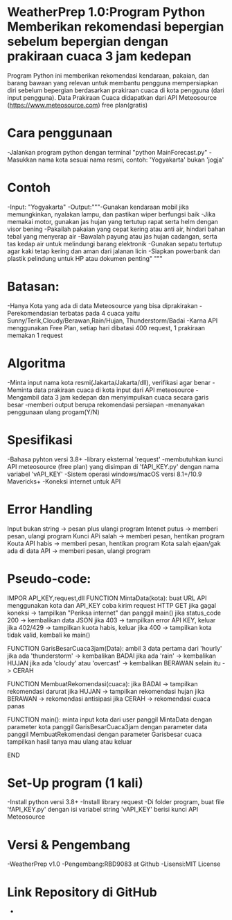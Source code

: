 # WeatherPrep 1.0:Program Python Memberikan rekomendasi bepergian sebelum bepergian dengan prakiraan cuaca 3 jam kedepan
Program Python ini memberikan rekomendasi kendaraan, pakaian, dan barang bawaan yang relevan untuk membantu pengguna mempersiapkan diri sebelum bepergian berdasarkan prakiraan cuaca di kota pengguna (dari input pengguna).
Data Prakiraan Cuaca didapatkan dari API Meteosource (https://www.meteosource.com) free plan(gratis)

# Cara penggunaan
-Jalankan program python dengan terminal "python MainForecast.py"
-Masukkan nama kota sesuai nama resmi, contoh: 'Yogyakarta' bukan 'jogja'

# Contoh
-Input: "Yogyakarta"
-Output:"""-Gunakan kendaraan mobil jika memungkinkan, nyalakan lampu, dan pastikan wiper berfungsi baik
                  -Jika memakai motor, gunakan jas hujan yang tertutup rapat serta helm dengan visor bening
                  -Pakailah pakaian yang cepat kering atau anti air, hindari bahan tebal yang menyerap air
                  -Bawalah payung atau jas hujan cadangan, serta tas kedap air untuk melindungi barang elektronik
                  -Gunakan sepatu tertutup agar kaki tetap kering dan aman dari jalanan licin
                  -Siapkan powerbank dan plastik pelindung untuk HP atau dokumen penting"
                """
# Batasan:
-Hanya Kota yang ada di data Meteosource yang bisa diprakirakan
-Perekomendasian terbatas pada 4 cuaca yaitu Sunny/Terik,Cloudy/Berawan,Rain/Hujan, Thunderstorm/Badai
-Karna API menggunakan Free Plan, setiap hari dibatasi 400 request, 1 prakiraan memakan 1 request

# Algoritma
-Minta input nama kota resmi(Jakarta/Jakarta/dll), verifikasi agar benar
-Meminta data prakiraan cuaca di kota input dari API meteosource
-Mengambil data 3 jam kedepan dan menyimpulkan cuaca secara garis besar
-memberi output berupa rekomendasi persiapan
-menanyakan penggunaan ulang progam(Y/N)
# Spesifikasi
-Bahasa pyhton versi 3.8+
-library eksternal 'request'
-membutuhkan kunci API meteosource (free plan) yang disimpan di 'fAPI_KEY.py' dengan nama variabel 'vAPI_KEY'
-Sistem operasi windows/macOS versi 8.1+/10.9 Mavericks+
-Koneksi internet untuk API
# Error Handling
Input bukan string -> pesan plus ulangi program
Intenet putus -> memberi pesan, ulangi program
Kunci APi salah -> memberi pesan, hentikan program
Kouta API habis -> memberi pesan, hentikan program
Kota salah ejaan/gak ada di data API -> memberi pesan, ulangi program

# Pseudo-code:
IMPOR API_KEY,request,dll
FUNCTION MintaData(kota):
    buat URL API menggunakan kota dan API_KEY
    coba kirim request HTTP GET
        jika gagal koneksi -> tampilkan "Periksa internet" dan panggil main()
    jika status_code 200 -> kembalikan data JSON
    jika 403 -> tampilkan error API KEY, keluar
    jika 402/429 -> tampilkan kuota habis, keluar
    jika 400 -> tampilkan kota tidak valid, kembali ke main()

FUNCTION GarisBesarCuaca3jam(Data):
    ambil 3 data pertama dari 'hourly'
    jika ada 'thunderstorm' -> kembalikan BADAI
    jika ada 'rain' -> kembalikan HUJAN
    jika ada 'cloudy' atau 'overcast' -> kembalikan BERAWAN
    selain itu -> CERAH

FUNCTION MembuatRekomendasi(cuaca):
    jika BADAI -> tampilkan rekomendasi darurat
    jika HUJAN -> tampilkan rekomendasi hujan
    jika BERAWAN -> rekomendasi antisipasi
    jika CERAH -> rekomendasi cuaca panas

FUNCTION main():
    minta input kota dari user
    panggil MintaData dengan parameter kota
    panggil GarisBesarCuaca3jam dengan parameter data
    panggil MembuatRekomendasi dengan parameter Garisbesar cuaca
    tampilkan hasil
    tanya mau ulang atau keluar

END

# Set-Up program (1 kali)
-Install python versi 3.8+
-Install library request
-Di folder program, buat file 'fAPI_KEY.py' dengan isi variabel string 'vAPI_KEY' berisi kunci API Meteosource

# Versi & Pengembang
-WeatherPrep v1.0
-Pengembang:RBD9083 at Github
-Lisensi:MIT License

# Link Repository di GitHub
-
